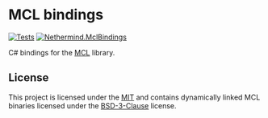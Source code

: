 # MCL bindings

[![Tests](https://github.com/nethermindeth/mcl-bindings/actions/workflows/test-publish.yml/badge.svg)](https://github.com/nethermindeth/mcl-bindings/actions/workflows/test-publish.yml)
[![Nethermind.MclBindings](https://img.shields.io/nuget/v/Nethermind.MclBindings)](https://www.nuget.org/packages/Nethermind.MclBindings)

C# bindings for the [MCL](https://github.com/herumi/mcl) library.

## License

This project is licensed under the [MIT](./LICENSE) and contains dynamically linked MCL binaries licensed under the [BSD-3-Clause](https://github.com/herumi/mcl/blob/master/COPYRIGHT) license.
